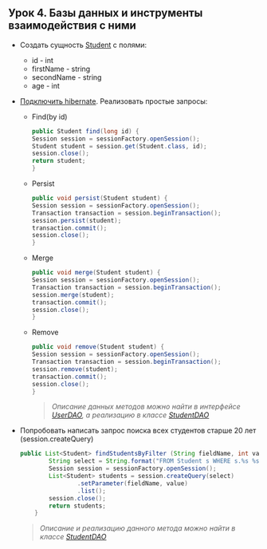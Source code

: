 ## Урок 4. Базы данных и инструменты взаимодействия с ними

* Создать сущность 
[Student](https://github.com/UrijVig/java_junior/blob/master/mavenProject/DataBase/src/main/java/work/home/HW_04/Student.java) 
с полями:
    * id - int
    * firstName - string
    * secondName - string
    * age - int


 * [Подключить hibernate](https://github.com/UrijVig/java_junior/blob/master/mavenProject/DataBase/src/main/resources/hibernate.cfg.xml). Реализовать простые запросы: 
    * Find(by id)

        ~~~java
        public Student find(long id) {
        Session session = sessionFactory.openSession();
        Student student = session.get(Student.class, id);
        session.close();
        return student;
        }
        ~~~

    * Persist

        ~~~java
        public void persist(Student student) {
        Session session = sessionFactory.openSession();
        Transaction transaction = session.beginTransaction();
        session.persist(student);
        transaction.commit();
        session.close();
        }
        ~~~

    * Merge

        ~~~java
        public void merge(Student student) {
        Session session = sessionFactory.openSession();
        Transaction transaction = session.beginTransaction();
        session.merge(student);
        transaction.commit();
        session.close();
        }
        ~~~

    * Remove

        ~~~java
        public void remove(Student student) {
        Session session = sessionFactory.openSession();
        Transaction transaction = session.beginTransaction();
        session.remove(student);
        transaction.commit();
        session.close();
        }
        ~~~
    
        > *Описание данных методов можно найти в интерфейсе [UserDAO](https://github.com/UrijVig/java_junior/blob/master/mavenProject/DataBase/src/main/java/work/home/HW_04/DAO/UserDAO.java), а реализацию в классе [StudentDAO](https://github.com/UrijVig/java_junior/blob/master/mavenProject/DataBase/src/main/java/work/home/HW_04/DAO/iml/StudentDAO.java)*


 * Попробовать написать запрос поиска всех студентов старше 20 лет (session.createQuery)
    ~~~java
    public List<Student> findStudentsByFilter (String fieldName, int value, String condition){
            String select = String.format("FROM Student s WHERE s.%s %s :%s", fieldName, condition, fieldName);
            Session session = sessionFactory.openSession();
            List<Student> students = session.createQuery(select)
                    .setParameter(fieldName, value)
                    .list();
            session.close();
            return students;
        }
    ~~~
    > *Описание и реализацию данного метода можно найти в классе [StudentDAO](https://github.com/UrijVig/java_junior/blob/master/mavenProject/DataBase/src/main/java/work/home/HW_04/DAO/iml/StudentDAO.java)*
